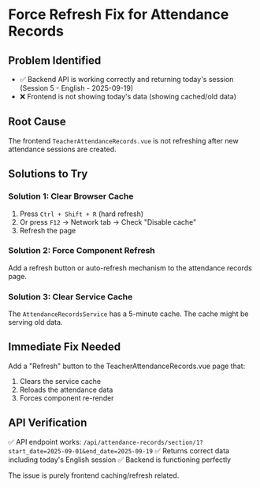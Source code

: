 # Force Refresh Fix for Attendance Records

## Problem Identified
- ✅ Backend API is working correctly and returning today's session (Session 5 - English - 2025-09-19)
- ❌ Frontend is not showing today's data (showing cached/old data)

## Root Cause
The frontend `TeacherAttendanceRecords.vue` is not refreshing after new attendance sessions are created.

## Solutions to Try

### Solution 1: Clear Browser Cache
1. Press `Ctrl + Shift + R` (hard refresh)
2. Or press `F12` → Network tab → Check "Disable cache"
3. Refresh the page

### Solution 2: Force Component Refresh
Add a refresh button or auto-refresh mechanism to the attendance records page.

### Solution 3: Clear Service Cache
The `AttendanceRecordsService` has a 5-minute cache. The cache might be serving old data.

## Immediate Fix Needed
Add a "Refresh" button to the TeacherAttendanceRecords.vue page that:
1. Clears the service cache
2. Reloads the attendance data
3. Forces component re-render

## API Verification
✅ API endpoint works: `/api/attendance-records/section/1?start_date=2025-09-01&end_date=2025-09-19`
✅ Returns correct data including today's English session
✅ Backend is functioning perfectly

The issue is purely frontend caching/refresh related.
